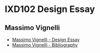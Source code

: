 IXD102 Design Essay
======================================

Massimo Vignelli
----------------

- [Massimo Vignelli - Design Essay](https://sarahcupples.github.io/Massimo-Vignelli/massimo.html)
- [Massimo Vignelli - Bibliography](https://sarahcupples.github.io/Massimo-Vignelli/bibliography.html)
